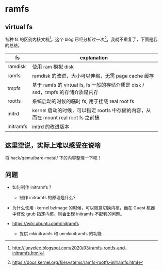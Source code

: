 # ramfs

## virtual fs
各种 fs 的区别内核文档[^1]，这个 blog 已经分析过一次[^2]，我就不重复了，下面是我的总结。

| fs        | explanation                                                                       |
|-----------|-----------------------------------------------------------------------------------|
| ramdisk   | 使用 ram 模拟 disk                                                                |
| ramfs     | ramdisk 的改进，大小可以伸缩，无需 page cache 缓存                                |
| tmpfs     | 基于 ramfs 的 virtual fs, fs 一般的存储介质是 disk / ssd，tmpfs 的存储介质是内存  |
| rootfs    | 系统启动的时候的临时 fs, 用于挂载 real root fs                                    |
| initrd    | kernel 启动的时候，可以指定 rootfs 中存储的内容，从而在 mount real root fs 之前搞 |
| initramfs | initrd 的改进版本                                                                 |

## 这里空说，实际上难以感受在说啥
将 hack/qemu/bare-metal/ 下的内容整理一下吧！

## 问题
- 如何制作 initramfs ?
  - 制作 initramfs 的原理是什么?
- 为什么使用 -kernel bzImage 的时候，可以随意切换内核，而在 Guest 机器中修改 grub 指定内核，则会出现 initramfs 不配套的问题。

- https://wiki.ubuntu.com/Initramfs
  - 提供 mkinitramfs 和 unmkinitramfs 的功能

[^1]: http://junyelee.blogspot.com/2020/03/ramfs-rootfs-and-initramfs.html
[^2]: https://docs.kernel.org/filesystems/ramfs-rootfs-initramfs.html
